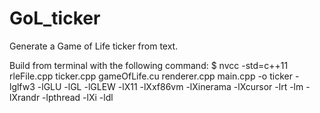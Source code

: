 # GoL_ticker
Generate a Game of Life ticker from text.

Build from terminal with the following command:
$ nvcc -std=c++11 rleFile.cpp ticker.cpp gameOfLife.cu renderer.cpp main.cpp -o ticker -lglfw3 -lGLU -lGL -lGLEW -lX11 -lXxf86vm -lXinerama -lXcursor -lrt -lm -lXrandr -lpthread -lXi -ldl
